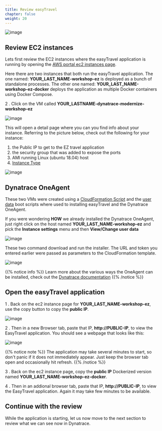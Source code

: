 ```yaml
---
title: Review easyTravel
chapter: false
weight: 20
---
```


![image](/images/florian.png)

## Review EC2 instances

Lets first review the EC2 instances where the easyTravel application is running by opening the [AWS portal ec2 instances page](https://console.aws.amazon.com/ec2/v2/home). 

Here there are two instances that both run the easyTravel application. The one named: **YOUR_LAST_NAME-workshop-ez** is deployed as a bunch of standalone processes.  The other one named: **YOUR_LAST_NAME-workshop-ez-docker** deploys the application as multiple Docker containers using Docker Compose.

2 . Click on the VM called **YOUR_LASTNAME-dynatrace-modernize-workshop-ez**

![image](/images/aws-host-list.png)

This will open a detail page where you can you find info about your instance.  Referring to the picture below, check out the following for your instance:

1. the Public IP to get to the EZ travel application
1. the security group that was added to expose the ports
1. AMI running Linux (ubuntu 18.04) host
1. [Instance Type](https://aws.amazon.com/ec2/instance-types/)

![image](/images/ec2-overview.png)      

## Dynatrace OneAgent

These two VMs were created using a [CloudFormation Script](https://github.com/dt-demos/modernize-workshop-setup/blob/master/aws/workshopCloudFormationTemplate.yaml) and the [user data](https://docs.aws.amazon.com/AWSEC2/latest/UserGuide/user-data.html) boot scripts where used to installing easyTravel and the Dynatrace OneAgent.

If you were wondering **HOW** we already installed the Dynatrace OneAgent, just right click on the host named **YOUR_LAST_NAME-workshop-ez** and pick the **Instance settings** menu and then **View/Change user data**

![image](/images/ec2-userdata.png)

These two command download and run the installer.  The URL and token you entered earlier were passed as parameters to the CloudFormation template.

![image](/images/oneagent-userdata.png)

{{% notice info %}}
Learn more about the various ways the OneAgent can be installed, check out the [Dynatrace documentation](https://www.dynatrace.com/support/help/setup-and-configuration/dynatrace-oneagent/)
{{% /notice %}}

## Open the easyTravel application

1 . Back on the ec2 instance page for **YOUR_LAST_NAME-workshop-ez**, use the copy button to copy the **public IP**.

![image](/images/ec2-publicip.png)

2 . Then in a new Browser tab, paste that IP, **http://PUBLIC-IP**, to view the EasyTravel application. You should see a webpage that looks like this:

![image](/images/eztravel-orange.png)

{{% notice note %}}
The application may take several minutes to start, so don't panic if it does not immediately appear.  Just keep the browser tab open and occasionally hit refresh.
{{% /notice %}}

3 . Back on the ec2 instance page, copy the **public IP** Dockerized version named  **YOUR_LAST_NAME-workshop-ez-docker**.  

4 . Then in an addional browser tab, paste that IP, **http://PUBLIC-IP**, to view the EasyTravel application.  Again it may take few minutes to be available.

## Continue with the review

While the application is starting, let us now move to the next section to review what we can see now in Dynatrace.
